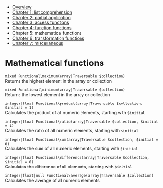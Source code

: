  - [Overview](00-index.md)
 - [Chapter 1: list comprehension](01-list-comprehension.md)
 - [Chapter 2: partial application](02-partial-application.md)
 - [Chapter 3: access functions](03-access-functions.md)
 - [Chapter 4: function functions](04-function-functions.md)
 - Chapter 5: mathematical functions
 - [Chapter 6: transformation functions](06-transformation-functions.md)
 - [Chapter 7: miscellaneous](07-miscellaneous.md)
 
# Mathematical functions

`mixed Functional\maximum(array|Traversable $collection)`  
Returns the highest element in the array or collection


`mixed Functional\minimum(array|Traversable $collection)`  
Returns the lowest element in the array or collection


`integer|float Functional\product(array|Traversable $collection, $initial = 1)`  
Calculates the product of all numeric elements, starting with `$initial`


`integer|float Functional\ratio(array|Traversable $collection, $initial = 1)`  
Calculates the ratio of all numeric elements, starting with `$initial`


`integer|float Functional\sum(array|Traversable $collection, $initial = 0)`  
Calculates the sum of all numeric elements, starting with `$initial`


`integer|float Functional\difference(array|Traversable $collection, $initial = 0)`  
Calculates the difference of all elements, starting with `$initial`


`integer|float|null Functional\average(array|Traversable $collection)`  
Calculates the average of all numeric elements
